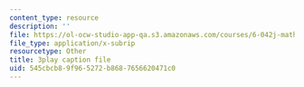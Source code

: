 ```yaml
---
content_type: resource
description: ''
file: https://ol-ocw-studio-app-qa.s3.amazonaws.com/courses/6-042j-mathematics-for-computer-science-spring-2015/545cbcb89f965272b8687656620471c0_TIQ3xN38jgM.vtt
file_type: application/x-subrip
resourcetype: Other
title: 3play caption file
uid: 545cbcb8-9f96-5272-b868-7656620471c0
---
```

